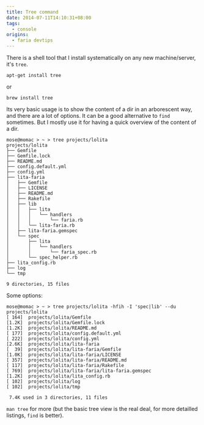 ```yaml
---
title: Tree command
date: 2014-07-11T14:10:31+08:00
tags:
  - console
origins:
  - faria devtips
---
```

There is a shell tool that I install systematically on any new machine/server, it's `tree`.

    apt-get install tree

or

    brew install tree

Its very basic usage is to show the content of a dir in an arborescent way, and there are a lot of options. It can be a good alternative to `find` sometimes. But I mostly use it for having a quick overview of the content of a dir.

```
mose@momac > ~ > tree projects/lolita
projects/lolita
├── Gemfile
├── Gemfile.lock
├── README.md
├── config.default.yml
├── config.yml
├── lita-faria
│   ├── Gemfile
│   ├── LICENSE
│   ├── README.md
│   ├── Rakefile
│   ├── lib 
│   │   ├── lita
│   │   │   └── handlers
│   │   │       └── faria.rb
│   │   └── lita-faria.rb
│   ├── lita-faria.gemspec
│   └── spec
│       ├── lita
│       │   └── handlers
│       │       └── faria_spec.rb
│       └── spec_helper.rb
├── lita_config.rb
├── log 
└── tmp 

9 directories, 15 files
```

Some options:

```
mose@momac > ~ > tree projects/lolita -hfih -I 'spec|lib' --du
projects/lolita
[ 164]  projects/lolita/Gemfile
[1.2K]  projects/lolita/Gemfile.lock
[1.2K]  projects/lolita/README.md
[ 177]  projects/lolita/config.default.yml
[ 222]  projects/lolita/config.yml
[2.6K]  projects/lolita/lita-faria
[  39]  projects/lolita/lita-faria/Gemfile
[1.0K]  projects/lolita/lita-faria/LICENSE
[ 357]  projects/lolita/lita-faria/README.md
[ 117]  projects/lolita/lita-faria/Rakefile
[ 769]  projects/lolita/lita-faria/lita-faria.gemspec
[1.2K]  projects/lolita/lita_config.rb
[ 102]  projects/lolita/log
[ 102]  projects/lolita/tmp

 7.4K used in 3 directories, 11 files
```

`man tree` for more (but the basic tree view is the real deal, for more detailled listings, `find` is better).
